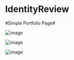 # IdentityReview


#Simple Portfolio Page#

![image](https://user-images.githubusercontent.com/62180086/225611090-c3645fdc-ae1a-46a3-a34c-5760b16ab223.png)


![image](https://user-images.githubusercontent.com/62180086/225611402-7dda3735-a9b4-42c8-9e4e-d6b062149752.png)


![image](https://user-images.githubusercontent.com/62180086/225611444-28084a5b-2643-4b62-ad42-8a27460222b0.png)

